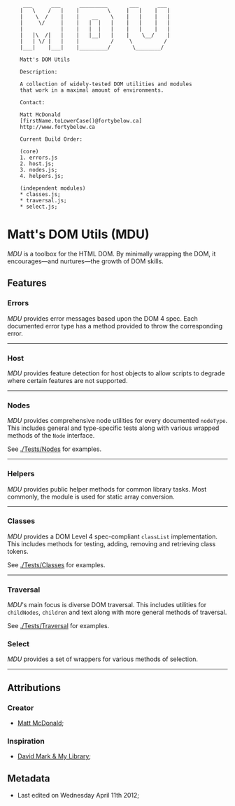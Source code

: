          ___      ___      _________       ___      ___
        |   \    /   |    |         \     |   |    |   |
        |    \  /    |    |    __    \    |   |    |   |
        |     \/     |    |   |  |   |    |   |    |   |
        |            |    |   |  |   |    |   |    |   |
        |   |\  /|   |    |   |__|   |    |    \__/    |
        |   | \/ |   |    |          /     \          /
        |___|    |___|    |_________/       \________/ 

        Matt's DOM Utils

        Description:

        A collection of widely-tested DOM utilities and modules
        that work in a maximal amount of environments.

        Contact:

        Matt McDonald
        [firstName.toLowerCase()@fortybelow.ca]
        http://www.fortybelow.ca

        Current Build Order:

        (core)
        1. errors.js
        2. host.js;
        3. nodes.js;
        4. helpers.js;

        (independent modules)
        * classes.js;
        * traversal.js;
        * select.js;

# Matt's DOM Utils (MDU)

*MDU* is a toolbox for the HTML DOM. By minimally wrapping the DOM,
it encourages—and nurtures—the growth of DOM skills.

## Features

### Errors

*MDU* provides error messages based upon the DOM 4 spec. Each
documented error type has a method provided to throw the
corresponding error.

---

### Host

*MDU* provides feature detection for host objects
to allow scripts to degrade where certain
features are not supported.

---

### Nodes

*MDU* provides comprehensive node utilities for every documented
`nodeType`. This includes general and type-specific tests along
with various wrapped methods of the `Node` interface.

See [./Tests/Nodes](./Tests/Nodes "Nodes Tests")
for examples.

---

### Helpers

*MDU* provides public helper methods for common library tasks.
Most commonly, the module is used for static array conversion.

---

### Classes

*MDU* provides a DOM Level 4 spec-compliant `classList`
implementation. This includes methods for testing, adding,
removing and retrieving class tokens.

See [./Tests/Classes](./Tests/Classes "Class Tests")
for examples.

---

### Traversal

*MDU*'s main focus is diverse DOM traversal. This includes
utilities for `childNodes`, `children` and text along with
more general methods of traversal.

See [./Tests/Traversal](./Tests/Traversal "Traversal Tests")
for examples.

### Select

*MDU* provides a set of wrappers for various methods of
selection.

---

## Attributions

### Creator

* [Matt McDonald](http://www.fortybelow.ca "fortybelow.ca");


### Inspiration

* [David Mark & My Library](http://www.cinsoft.net "cinsoft.net");


## Metadata

* Last edited on Wednesday April 11th 2012;
